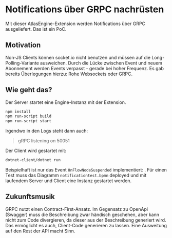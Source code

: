 # Notifications über GRPC nachrüsten
Mit dieser AtlasEngine-Extension werden Notifications über GRPC ausgeliefert. Das ist ein PoC.

## Motivation
Non-JS Clients können socket.io nicht benutzen und müssen auf die Long-Polling-Variante ausweichen. Durch die Lücke zwischen Event und neuem Abonnement werden Events verpasst - gerade bei hoher Frequenz. Es gab bereits Überlegungen hierzu: Rohe Websockets oder GRPC.

## Wie geht das?
Der Server startet eine Engine-Instanz mit der Extension.

```sh
npm install
npm run-script build
npm run-script start
```

Irgendwo in den Logs steht dann auch:
> gRPC listening on 50051

Der Client wird gestartet mit:
```sh
dotnet-client/dotnet run
```

Beispielhaft ist nur das Event `OnFlowNodeSuspended` implementiert: . Für einen Test muss das Diagramm `notificationtest.bpmn` deployed und mit laufendem Server und Client eine Instanz gestartet werden.

## Zukunftsmusik
GRPC nutzt einen Contract-First-Ansatz. Im Gegensatz zu OpenApi (Swagger) muss die Beschreibung zwar händisch geschehen, aber kann nicht zum Code divergieren, da dieser aus der Beschreibung generiert wird. Das ermöglicht es auch, Client-Code generieren zu lassen. Eine Ausweitung auf den Rest der API macht Sinn.
